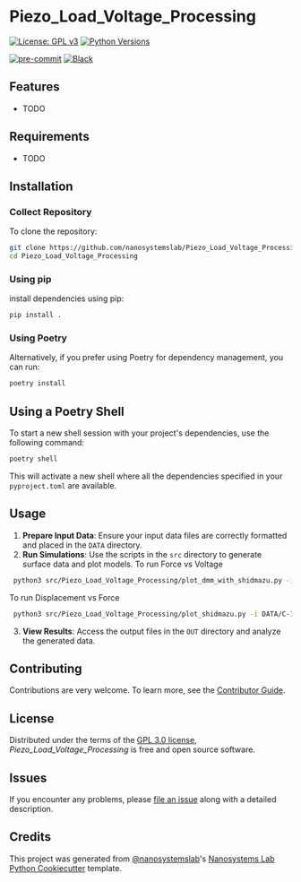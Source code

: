 # Piezo_Load_Voltage_Processing
[![License: GPL v3](https://img.shields.io/badge/License-GPLv3-blue.svg)](https://www.gnu.org/licenses/gpl-3.0)
[![Python Versions](https://img.shields.io/badge/python-3.10%20|%203.11%20|%203.12-blue)](#)

[![pre-commit](https://img.shields.io/badge/pre--commit-enabled-brightgreen?logo=pre-commit&logoColor=white)][pre-commit]
[![Black](https://img.shields.io/badge/code%20style-black-000000.svg)][black]

[pre-commit]: https://github.com/pre-commit/pre-commit
[black]: https://github.com/psf/black

## Features

- TODO

## Requirements

- TODO

## Installation
### Collect Repository
To clone the repository: 
```sh
git clone https://github.com/nanosystemslab/Piezo_Load_Voltage_Processing.git
cd Piezo_Load_Voltage_Processing 
```

### Using pip
install dependencies using pip:
```sh
pip install .
```

### Using Poetry
Alternatively, if you prefer using Poetry for dependency management, you can run:
```sh
poetry install
```

## Using a Poetry Shell
To start a new shell session with your project's dependencies, use the following command:
```sh
poetry shell
```
This will activate a new shell where all the dependencies specified in your `pyproject.toml` are available.

## Usage
1. **Prepare Input Data**: Ensure your input data files are correctly formatted and placed in the `DATA` directory.
2. **Run Simulations**: Use the scripts in the `src` directory to generate surface data and plot models.
To run Force vs Voltage
```sh
 python3 src/Piezo_Load_Voltage_Processing/plot_dmm_with_shidmazu.py -i DATA/C/shimadzu/60mm_min_250N--C-*csv
```

To run Displacement vs Force
```sh
 python3 src/Piezo_Load_Voltage_Processing/plot_shidmazu.py -i DATA/C-100N/60mm_min_100N--C-*csv
```

3. **View Results**: Access the output files in the `OUT` directory and analyze the generated data.

## Contributing

Contributions are very welcome.
To learn more, see the [Contributor Guide].

## License

Distributed under the terms of the [GPL 3.0 license][license],
_Piezo_Load_Voltage_Processing_ is free and open source software.

## Issues

If you encounter any problems,
please [file an issue] along with a detailed description.

## Credits

This project was generated from [@nanosystemslab]'s [Nanosystems Lab Python Cookiecutter] template.

[@nanosystemslab]: https://github.com/nanosystemslab
[pypi]: https://pypi.org/
[Nanosystems Lab Python Cookiecutter]: https://github.com/nanosystemslab/cookiecutter-nanosystemslab
[file an issue]: https://github.com/kailer-oko/Piezo_Load_Voltage_Processing/issues
[pip]: https://pip.pypa.io/

<!-- github-only -->

[license]: https://github.com/kailer-oko/Piezo_Load_Voltage_Processing/blob/main/LICENSE
[contributor guide]: https://github.com/kailer-oko/Piezo_Load_Voltage_Processing/blob/main/CONTRIBUTING.md
[command-line reference]: https://Piezo_Load_Voltage_Processing.readthedocs.io/en/latest/usage.html
